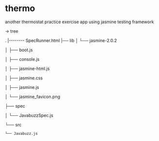# thermo

another thermostat practice exercise app using jasmine testing framework


→ tree


.
|-------- SpecRunner.html
|── lib
│   └── jasmine-2.0.2

│       ├── boot.js

│       ├── console.js

│       ├── jasmine-html.js

│       ├── jasmine.css

│       ├── jasmine.js

│       └── jasmine_favicon.png

├── spec

│   └── JavabuzzSpec.js

└── src

    └── Javabuzz.js
    
